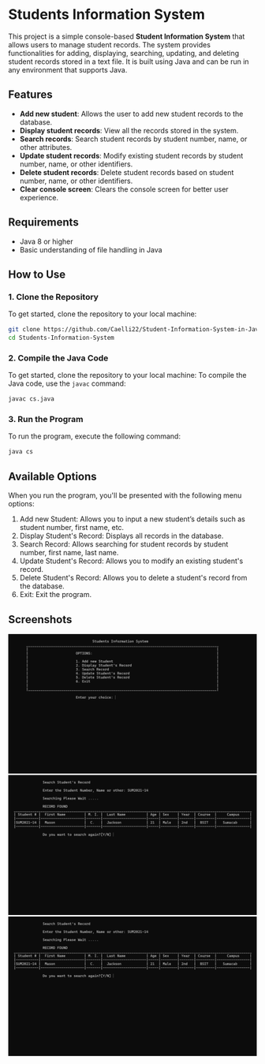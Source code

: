 # Students Information System

This project is a simple console-based **Student Information System** that allows users to manage student records. The system provides functionalities for adding, displaying, searching, updating, and deleting student records stored in a text file. It is built using Java and can be run in any environment that supports Java.

## Features

- **Add new student**: Allows the user to add new student records to the database.
- **Display student records**: View all the records stored in the system.
- **Search records**: Search student records by student number, name, or other attributes.
- **Update student records**: Modify existing student records by student number, name, or other identifiers.
- **Delete student records**: Delete student records based on student number, name, or other identifiers.
- **Clear console screen**: Clears the console screen for better user experience.

## Requirements

- Java 8 or higher
- Basic understanding of file handling in Java

## How to Use

### 1. Clone the Repository
To get started, clone the repository to your local machine:

```bash
git clone https://github.com/Caelli22/Student-Information-System-in-Java.git
cd Students-Information-System
```

### 2. Compile the Java Code
To get started, clone the repository to your local machine:
To compile the Java code, use the `javac` command:

```bash
javac cs.java
```

### 3. Run the Program
To run the program, execute the following command:

```bash
java cs
```
## Available Options
When you run the program, you'll be presented with the following menu options:

1. Add new Student: Allows you to input a new student’s details such as student number, first name, etc.
2. Display Student's Record: Displays all records in the database.
3. Search Record: Allows searching for student records by student number, first name, last name.
4. Update Student's Record: Allows you to modify an existing student's record.
5. Delete Student's Record: Allows you to delete a student's record from the database.
6. Exit: Exit the program.

## Screenshots

![Screenshot 1](https://github.com/Caelli22/Student-Information-System-in-Java/blob/main/screenshots/1.png)
![Screenshot 2](https://github.com/Caelli22/Student-Information-System-in-Java/blob/main/screenshots/3.png)
![Screenshot 3](https://github.com/Caelli22/Student-Information-System-in-Java/blob/main/screenshots/3.png)
